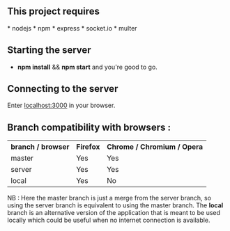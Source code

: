 <h2>This project requires </h2>
* nodejs
* npm
	* express
	* socket.io
	* multer

<h2>Starting the server</h2>

* <strong>npm install</strong> && <strong>npm start</strong> and you're good to go.

<h2>Connecting to the server</h2>

Enter <a href="localhost:3000">localhost:3000</a> in your browser.

<h2>Branch compatibility with browsers :</h2>

<table>
	<tr>
		<th><strong>branch / browser</strong></th>
		<th><strong>Firefox</strong></th>
		<th><strong>Chrome / Chromium / Opera</strong></th>
	</tr>
	<tr>
		<td>master</td>
		<td>Yes</td>
		<td>Yes</td>
	</tr>
	<tr>
		<td>server</td>
		<td>Yes</td>
		<td>Yes</td>
	</tr>
	<tr>
		<td>local</td>
		<td>Yes</td>
		<td>No</td>
	</tr>
</table>


NB : Here the master branch is just a merge from the server branch, so using the server branch is equivalent to using the master branch.
The <strong>local</strong> branch is an alternative version of the application that is meant to be used locally which could be useful when no internet connection is available.
